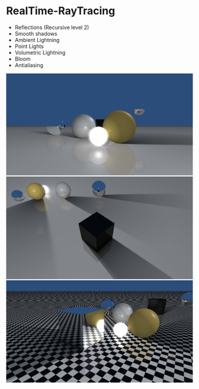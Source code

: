 # RealTime-RayTracing


- Reflections (Recursive level 2)
- Smooth shadows
- Ambient Lightning
- Point Lights
- Volumetric Lightning
- Bloom
- Antialiasing

![](https://github.com/JNNGL/RealTime-RayTracing/raw/main/images/1.png)
![](https://github.com/JNNGL/RealTime-RayTracing/raw/main/images/3.png)
![](https://github.com/JNNGL/RealTime-RayTracing/raw/main/images/4.png)
